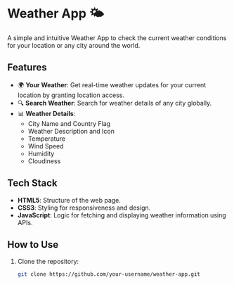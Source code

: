# Weather App 🌤️

A simple and intuitive Weather App to check the current weather conditions for your location or any city around the world.

## Features

- 🌍 **Your Weather**: Get real-time weather updates for your current location by granting location access.
- 🔍 **Search Weather**: Search for weather details of any city globally.
- 📊 **Weather Details**:
  - City Name and Country Flag
  - Weather Description and Icon
  - Temperature
  - Wind Speed
  - Humidity
  - Cloudiness



## Tech Stack

- **HTML5**: Structure of the web page.
- **CSS3**: Styling for responsiveness and design.
- **JavaScript**: Logic for fetching and displaying weather information using APIs.

## How to Use

1. Clone the repository:
   ```bash
   git clone https://github.com/your-username/weather-app.git
